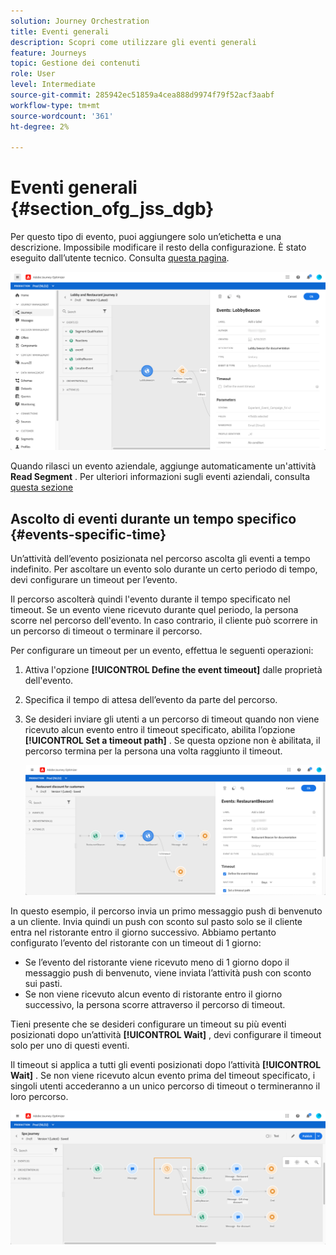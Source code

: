 ```yaml
---
solution: Journey Orchestration
title: Eventi generali
description: Scopri come utilizzare gli eventi generali
feature: Journeys
topic: Gestione dei contenuti
role: User
level: Intermediate
source-git-commit: 285942ec51859a4cea888d9974f79f52acf3aabf
workflow-type: tm+mt
source-wordcount: '361'
ht-degree: 2%

---
```


# Eventi generali {#section_ofg_jss_dgb}

Per questo tipo di evento, puoi aggiungere solo un’etichetta e una descrizione. Impossibile modificare il resto della configurazione. È stato eseguito dall’utente tecnico. Consulta [questa pagina](../event/about-events.md).

![](../assets/general-events.png)

Quando rilasci un evento aziendale, aggiunge automaticamente un&#39;attività **Read Segment** . Per ulteriori informazioni sugli eventi aziendali, consulta [questa sezione](../event/about-events.md)

## Ascolto di eventi durante un tempo specifico {#events-specific-time}

Un’attività dell’evento posizionata nel percorso ascolta gli eventi a tempo indefinito. Per ascoltare un evento solo durante un certo periodo di tempo, devi configurare un timeout per l’evento.

Il percorso ascolterà quindi l&#39;evento durante il tempo specificato nel timeout. Se un evento viene ricevuto durante quel periodo, la persona scorre nel percorso dell&#39;evento. In caso contrario, il cliente può scorrere in un percorso di timeout o terminare il percorso.

Per configurare un timeout per un evento, effettua le seguenti operazioni:

1. Attiva l&#39;opzione **[!UICONTROL Define the event timeout]** dalle proprietà dell&#39;evento.

1. Specifica il tempo di attesa dell’evento da parte del percorso.

1. Se desideri inviare gli utenti a un percorso di timeout quando non viene ricevuto alcun evento entro il timeout specificato, abilita l’opzione **[!UICONTROL Set a timeout path]** . Se questa opzione non è abilitata, il percorso termina per la persona una volta raggiunto il timeout.

   ![](../assets/event-timeout.png)

In questo esempio, il percorso invia un primo messaggio push di benvenuto a un cliente. Invia quindi un push con sconto sul pasto solo se il cliente entra nel ristorante entro il giorno successivo. Abbiamo pertanto configurato l’evento del ristorante con un timeout di 1 giorno:

* Se l’evento del ristorante viene ricevuto meno di 1 giorno dopo il messaggio push di benvenuto, viene inviata l’attività push con sconto sui pasti.
* Se non viene ricevuto alcun evento di ristorante entro il giorno successivo, la persona scorre attraverso il percorso di timeout.

Tieni presente che se desideri configurare un timeout su più eventi posizionati dopo un’attività **[!UICONTROL Wait]** , devi configurare il timeout solo per uno di questi eventi.

Il timeout si applica a tutti gli eventi posizionati dopo l’attività **[!UICONTROL Wait]** . Se non viene ricevuto alcun evento prima del timeout specificato, i singoli utenti accederanno a un unico percorso di timeout o termineranno il loro percorso.

![](../assets/event-timeout-group.png)
